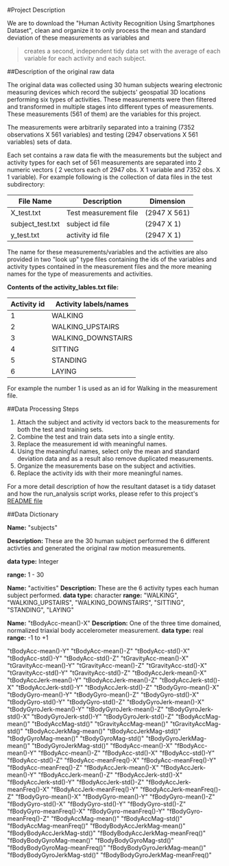 #Project Description

We are to download the "Human Activity Recognition Using Smartphones Dataset", clean and
organize it to only process the mean and standard deviation of these measurements as variables and

> creates a second, independent tidy data set with the average of each variable for each activity and each subject.

##Description of the original raw data

The original data was collected using 30 human subjects wearing electronic measuring 
devices which record the subjects' geospatial 3D locations performing six types of 
activities. These measurements were then filtered and transformed in multiple stages into
different types of measurements. These measurements (561 of them) are the variables for 
this project. 

The measurements were arbitrarily separated into a training (7352 observations X 561 
variables) and testing (2947 observations X 561 variables) sets of data. 

Each set contains a raw data fie with the 
measurements but the subject and activity types for each set of 561 measurements are 
separated into 2 numeric vectors ( 2 vectors each of 2947 obs. X 1 variable and 7352 obs. X 1 variable). 
For example following is the collection of data files in the test subdirectory:

File Name        | Description           | Dimension
-----------------|-----------------------|---------------
X_test.txt       | Test measurement file | (2947 X 561)
subject_test.txt | subject id file       | (2947 X 1)
y_test.txt       | activity id file      | (2947 X 1)

The name for these measurements/variables and the activities are also provided in two 
"look up" type files containing the ids of the variables and activity types contained in 
the measurement files and the more meaning names for the type of measurements and 
activities.

**Contents of the activity_lables.txt file:**

Activity id | Activity labels/names
------------|----------------------
  1         | WALKING
  2         | WALKING_UPSTAIRS
  3         | WALKING_DOWNSTAIRS
  4         | SITTING
  5         | STANDING
  6         | LAYING

For example the number 1 is used as an id for Walking in the measurement file.
 
##Data Processing Steps 

1. Attach the subject and activity id vectors back to the measurements for both the test and training sets.
2. Combine the test and train data sets into a single entity.
3. Replace the measurement id with meaningful names.
4. Using the meaningful names, select only the mean and standard deviation data and as a result also remove duplicated measurements. 
5. Organize the measurements base on the subject and activities.
6. Replace the activity ids with their more meaningful names.

For a more detail description of how the resultant dataset is a tidy dataset and how the 
run_analysis script works, please refer to this project's [README file](https://github.com/tim-to/cleaning-data-project/blob/master/README.md) 

##Data Dictionary

**Name:** "subjects"

**Description:** These are the 30 human subject performed the 6 different activties and generated the original raw motion measurements.

**data type:** Integer 

**range:** 1 - 30

**Name:** "activities"
**Description:** These are the 6 activity types each human subject performed.
**data type:** character 
**range:** "WALKING", "WALKING_UPSTAIRS", "WALKING_DOWNSTAIRS", "SITTING", "STANDING", "LAYING"   

**Name:** "tBodyAcc-mean()-X"
**Description:** One of the three time domained, normalized triaxial body accelerometer measurement.
**data type:** real 
**range:**  -1 to +1

"tBodyAcc-mean()-Y"
"tBodyAcc-mean()-Z"
"tBodyAcc-std()-X"
"tBodyAcc-std()-Y"
"tBodyAcc-std()-Z"
"tGravityAcc-mean()-X"
"tGravityAcc-mean()-Y"
"tGravityAcc-mean()-Z"
"tGravityAcc-std()-X"
"tGravityAcc-std()-Y"
"tGravityAcc-std()-Z"
"tBodyAccJerk-mean()-X"
"tBodyAccJerk-mean()-Y"
"tBodyAccJerk-mean()-Z"
"tBodyAccJerk-std()-X"
"tBodyAccJerk-std()-Y"
"tBodyAccJerk-std()-Z"
"tBodyGyro-mean()-X"
"tBodyGyro-mean()-Y"
"tBodyGyro-mean()-Z"
"tBodyGyro-std()-X"
"tBodyGyro-std()-Y"
"tBodyGyro-std()-Z"
"tBodyGyroJerk-mean()-X"
"tBodyGyroJerk-mean()-Y"
"tBodyGyroJerk-mean()-Z"
"tBodyGyroJerk-std()-X"
"tBodyGyroJerk-std()-Y"
"tBodyGyroJerk-std()-Z"
"tBodyAccMag-mean()"
"tBodyAccMag-std()"
"tGravityAccMag-mean()"
"tGravityAccMag-std()"
"tBodyAccJerkMag-mean()"
"tBodyAccJerkMag-std()"
"tBodyGyroMag-mean()"
"tBodyGyroMag-std()"
"tBodyGyroJerkMag-mean()"
"tBodyGyroJerkMag-std()"
"fBodyAcc-mean()-X"
"fBodyAcc-mean()-Y"
"fBodyAcc-mean()-Z"
"fBodyAcc-std()-X"
"fBodyAcc-std()-Y"
"fBodyAcc-std()-Z"
"fBodyAcc-meanFreq()-X"
"fBodyAcc-meanFreq()-Y"
"fBodyAcc-meanFreq()-Z"
"fBodyAccJerk-mean()-X"
"fBodyAccJerk-mean()-Y"
"fBodyAccJerk-mean()-Z"
"fBodyAccJerk-std()-X"
"fBodyAccJerk-std()-Y"
"fBodyAccJerk-std()-Z"
"fBodyAccJerk-meanFreq()-X"
"fBodyAccJerk-meanFreq()-Y"
"fBodyAccJerk-meanFreq()-Z"
"fBodyGyro-mean()-X"
"fBodyGyro-mean()-Y"
"fBodyGyro-mean()-Z"
"fBodyGyro-std()-X"
"fBodyGyro-std()-Y"
"fBodyGyro-std()-Z"
"fBodyGyro-meanFreq()-X"
"fBodyGyro-meanFreq()-Y"
"fBodyGyro-meanFreq()-Z"
"fBodyAccMag-mean()"
"fBodyAccMag-std()"
"fBodyAccMag-meanFreq()"
"fBodyBodyAccJerkMag-mean()"
"fBodyBodyAccJerkMag-std()"
"fBodyBodyAccJerkMag-meanFreq()"
"fBodyBodyGyroMag-mean()"
"fBodyBodyGyroMag-std()"
"fBodyBodyGyroMag-meanFreq()"
"fBodyBodyGyroJerkMag-mean()"
"fBodyBodyGyroJerkMag-std()"
"fBodyBodyGyroJerkMag-meanFreq()"
